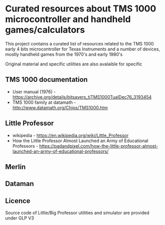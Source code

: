 # Curated resources about TMS 1000 microcontroller and handheld games/calculators

This project contains a curated list of resources related to the TMS 1000 early 4 bits microcontroller 
for Texas Instruments and a number of devices, mostly handheld games from the 1970's and early 1980's

Original material and specific utilities are also avalaible for specific

## TMS 1000 documentation

* User manual (1976) - https://archive.org/details/bitsavers_tiTMS1000TualDec76_3193454
* TMS 1000 family at datamath - http://www.datamath.org/Chips/TMS1000.htm

## Little Professor

* wikipedia - https://en.wikipedia.org/wiki/Little_Professor
* How the Little Professor Almost Launched an Army of Educational Professors - https://padandpixel.com/how-the-little-professor-almost-launched-an-army-of-educational-professors/

## Merlin

## Dataman

## Licence

Source code of Little/Big Professor utilities and simulator are provided under GLP V3
